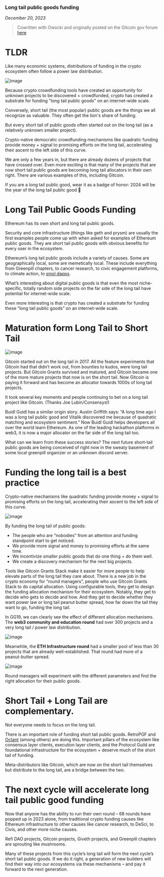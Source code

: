 ### Long tail public goods funding

*December 20, 2023*

> Cowritten with Owocki and originally posted on the Gitcoin gov forum [here](https://gov.gitcoin.co/t/long-tail-public-goods-funding/17318)

# TLDR

Like many economic systems, distributions of funding in the crypto ecosystem often follow a power law distribution.

![image](https://gov.gitcoin.co/uploads/db4391/original/2X/e/edd696742bf9004eaba7c1fd72ea4fccda029371.png)

Because crypto crowdfunding tools have created an opportunity for unknown projects to be discovered + crowdfunded, crypto has created a substrate for funding "long tail public goods" on an internet-wide scale. 

Conversely, short tail (the most popular) public goods are the things we all recognize as valuable. They often get the lion's share of funding.

But every short tail of public goods often started out on the long tail (as a relatively unknown smaller project). 

Crypto-native democratic crowdfunding mechanisms like quadratic funding provide money + signal to promising efforts on the long tail, accelerating their ascent to the left side of this curve.

We are only a few years in, but there are already dozens of projects that have crossed over. Even more exciting is that many of the projects that are now short tail public goods are becoming long tail allocators in their own right. There are various examples of this, including Gitcoin.

If you are a long tail public good, wear it as a badge of honor: 2024 will be the year of the long tail public good 🫡

# Long Tail Public Goods Funding

Ethereum has its own short and long tail public goods. 

Security and core infrastructure (things like geth and prysm) are usually the first examples people come up with when asked for examples of Ethereum public goods. They are short tail public goods with obvious benefits for every user in the ecosystem. 

Ethereum’s long tail public goods include a variety of causes. Some are geographically local, some are memetically local. These include everything from Greenpill chapters, to cancer research, to civic engagement platforms, to climate action, to [smol dapps](https://migratooor.com/). 

What’s interesting about digital public goods is that even the most niche-specific, totally random side projects on the far side of the long tail have potential for internet-wide scale. 

Even more interesting is that crypto has created a substrate for funding these “long tail public goods” on an internet-wide scale.

# Maturation form Long Tail to Short Tail

![image](https://gov.gitcoin.co/uploads/db4391/original/2X/7/77e30601e0528d1a7d0d0de55853867dbcc44ed6.png)

Gitcoin started out on the long tail in 2017. All the feature experiments that Gitcoin had that didn’t work out, from bounties to kudos, were long tail projects. But Gitcoin Grants survived and matured, and Gitcoin became one of the more mature projects that now is on the short tail. Now Gitcoin is paying it forward and has become an allocator towards 1000s of long tail projects.

It took several key moments and people continuing to bet on a long tail project like Gitcoin. (Thanks Joe Lubin/Consensys!)

Buidl Guidl has a similar origin story. Austin Griffith says: “A long time ago I was a long tail public good and Vitalik discovered me because of quadratic matching and ecosystem sentiment.” Now Buidl Guidl helps developers all over the world learn Ethereum. As one of the leading hackathon platforms in web3, it is now a major allocator on the far side of the long tail too.

What can we learn from these success stories? The next future short-tail public goods are being conceived of right now in the sweaty basement of some local greenpill organizer or an unknown discord server.

# Funding the long tail is a best practice

Crypto-native mechanisms like quadratic funding provide money + signal to promising efforts on the long tail, accelerating their ascent to the left side of this curve.

![image](https://gov.gitcoin.co/uploads/db4391/original/2X/b/b29883c02ab18dad09debdbf3a17a9f6a4cca6df.png)

By funding the long tail of public goods:

* The people who are “nobodies” from an attention and funding standpoint start to get noticed.
* We provide more signal and money to promising efforts at the same time.
* We incentivize smaller public goods that do one thing + do them well.
* We create a discovery mechanism for the next big projects.

Tools like Gitcoin Grants Stack make it easier for more people to help elevate parts of the long tail they care about. There is a new job in the crypto economy for “round managers”, people who use Gitcoin Grants Stack to do capital allocation. Using configurable tools, they get to design the funding allocation mechanism for their ecosystem.  Notably, they get to decide who gets to decide and how.  And they get to decide whether they want power law or long tail peanut butter spread, how far down the tail they want to go, funding the long tail.

In GG19, we can clearly see the effect of different allocation mechanisms. The **web3 community and education round** had over 300 projects and a very long tail / power law distribution.

![image](https://gov.gitcoin.co/uploads/db4391/original/2X/6/668fa893453b41746871652e27be44611122787f.png)

Meanwhile, the **ETH Infrastructure round** had a smaller pool of less than 30 projects that are already well-established. That round had more of a peanut-butter spread. 

![image](https://gov.gitcoin.co/uploads/db4391/original/2X/f/f2a9a827339d3c4ef5a231a7e8390ecc6735d041.png)

Round managers will experiment with the different parameters and find the right allocation for their public goods.

# Short Tail + Long Tail are complementary.

Not everyone needs to focus on the long tail. 

There is an important role of funding short tail public goods. RetroPGF and [Octant](https://discuss.octant.app/t/what-would-ideal-community-led-governance-for-octant-look-like/121/12) (among others) are doing this. Important pillars of the ecosystem like consensus layer clients, execution layer clients, and the Protocol Guild are foundational infrastructure for the ecosystem + deserve much of the short tail of funding.

Meta-distributors like Gitcoin, which are now on the short tail themselves but distribute to the long tail, are a bridge between the two.

# The next cycle will accelerate long tail public good funding

Now that anyone has the ability to run their own round – 68 rounds have popped up in 2023 alone, from traditional crypto funding causes like Ethereum infrastructure to other causes like cancer research, to DeSci, to Civis, and other more niche causes. 

Refi DAO projects, Gitcoin projects, Giveth projects, and Greenpill chapters are sprouting like mushrooms.

Many of these projects from this cycle’s long tail will form the next cycle’s short tail public goods. If we do it right, a generation of new builders will find their way into our ecosystems via these mechanisms – and pay it forward to the next generation.